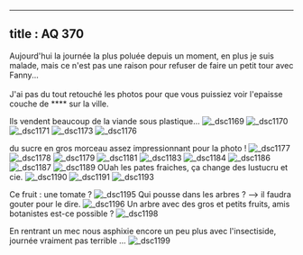 ----
title : AQ 370
----

Aujourd'hui la journée la plus poluée depuis un moment, en plus je suis malade,
mais ce n'est pas une raison pour refuser de faire un petit tour avec Fanny...
<br><br>
J'ai pas du tout retouché les photos pour que vous puissiez voir l'epaisse couche de **** sur la ville.


Ils vendent beaucoup de la viande sous plastique...
![_dsc1169](https://cloud.githubusercontent.com/assets/1808854/10559753/713c896a-752a-11e5-8426-fd61f90ec0ee.jpg)
![_dsc1170](https://cloud.githubusercontent.com/assets/1808854/10559754/71449dc6-752a-11e5-9f8e-1a5cbce1ad7f.jpg)
![_dsc1171](https://cloud.githubusercontent.com/assets/1808854/10559755/71463852-752a-11e5-9e1e-8d5de82e5977.jpg)
![_dsc1173](https://cloud.githubusercontent.com/assets/1808854/10559756/71590c66-752a-11e5-815b-56140b33813e.jpg)
![_dsc1176](https://cloud.githubusercontent.com/assets/1808854/10559757/71789496-752a-11e5-929f-7081a9494d7f.jpg)

du sucre en gros morceau assez impressionnant pour la photo !
![_dsc1177](https://cloud.githubusercontent.com/assets/1808854/10559758/717bf0a0-752a-11e5-9d65-598bd3b259a1.jpg)
![_dsc1178](https://cloud.githubusercontent.com/assets/1808854/10559759/717d1066-752a-11e5-8924-7759abf5c313.jpg)
![_dsc1179](https://cloud.githubusercontent.com/assets/1808854/10559760/718e6fa0-752a-11e5-9129-f6a09f5319c7.jpg)
![_dsc1181](https://cloud.githubusercontent.com/assets/1808854/10559761/71b62806-752a-11e5-9eeb-cbf583f76dd5.jpg)
![_dsc1183](https://cloud.githubusercontent.com/assets/1808854/10559762/71c740be-752a-11e5-9f42-1469a19802df.jpg)
![_dsc1184](https://cloud.githubusercontent.com/assets/1808854/10559763/71db7fde-752a-11e5-97f1-d913183777ac.jpg)
![_dsc1186](https://cloud.githubusercontent.com/assets/1808854/10559764/71efc214-752a-11e5-8119-a711f4e121f8.jpg)
![_dsc1187](https://cloud.githubusercontent.com/assets/1808854/10559766/71fe491a-752a-11e5-9718-05dd2319edbd.jpg)
![_dsc1189](https://cloud.githubusercontent.com/assets/1808854/10559765/71f836ce-752a-11e5-8aef-4afc8cb0cd5f.jpg)
OUah les pates fraiches, ça change des lustucru et cie.
![_dsc1190](https://cloud.githubusercontent.com/assets/1808854/10559768/722722c2-752a-11e5-80e2-750a5d34e81d.jpg)
![_dsc1191](https://cloud.githubusercontent.com/assets/1808854/10559767/72260176-752a-11e5-8703-feb6798e50c4.jpg)
![_dsc1193](https://cloud.githubusercontent.com/assets/1808854/10559769/72281dda-752a-11e5-823e-649847ce7591.jpg)

Ce fruit : une tomate ?
![_dsc1195](https://cloud.githubusercontent.com/assets/1808854/10559770/722aee20-752a-11e5-8ba7-b180d07ee980.jpg)
Qui pousse dans les arbres ? --> il faudra gouter pour le dire.
![_dsc1196](https://cloud.githubusercontent.com/assets/1808854/10559771/7239ab4a-752a-11e5-990b-70767984241a.jpg)
Un arbre avec des gros et petits fruits, amis botanistes est-ce possible ?
![_dsc1198](https://cloud.githubusercontent.com/assets/1808854/10559772/725d7b74-752a-11e5-8cc9-c1192bf03182.jpg)

En rentrant un mec nous asphixie encore un peu plus avec l'insectiside, journée vraiment pas terrible ...
![_dsc1199](https://cloud.githubusercontent.com/assets/1808854/10559773/7261bc98-752a-11e5-8b39-a6ed1b0f5bb1.jpg)
